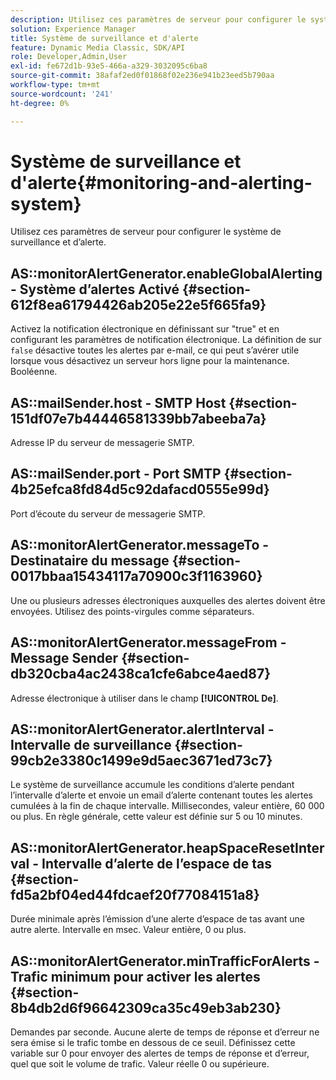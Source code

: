 ```yaml
---
description: Utilisez ces paramètres de serveur pour configurer le système de surveillance et d’alerte.
solution: Experience Manager
title: Système de surveillance et d'alerte
feature: Dynamic Media Classic, SDK/API
role: Developer,Admin,User
exl-id: fe672d1b-93e5-466a-a329-3032095c6ba8
source-git-commit: 38afaf2ed0f01868f02e236e941b23eed5b790aa
workflow-type: tm+mt
source-wordcount: '241'
ht-degree: 0%

---
```


# Système de surveillance et d&#39;alerte{#monitoring-and-alerting-system}

Utilisez ces paramètres de serveur pour configurer le système de surveillance et d’alerte.

## AS::monitorAlertGenerator.enableGlobalAlerting - Système d’alertes Activé {#section-612f8ea61794426ab205e22e5f665fa9}

Activez la notification électronique en définissant sur &quot;true&quot; et en configurant les paramètres de notification électronique. La définition de sur `false` désactive toutes les alertes par e-mail, ce qui peut s’avérer utile lorsque vous désactivez un serveur hors ligne pour la maintenance. Booléenne.

## AS::mailSender.host - SMTP Host {#section-151df07e7b44446581339bb7abeeba7a}

Adresse IP du serveur de messagerie SMTP.

## AS::mailSender.port - Port SMTP {#section-4b25efca8fd84d5c92dafacd0555e99d}

Port d’écoute du serveur de messagerie SMTP.

## AS::monitorAlertGenerator.messageTo - Destinataire du message {#section-0017bbaa15434117a70900c3f1163960}

Une ou plusieurs adresses électroniques auxquelles des alertes doivent être envoyées. Utilisez des points-virgules comme séparateurs.

## AS::monitorAlertGenerator.messageFrom - Message Sender {#section-db320cba4ac2438ca1cfe6abce4aed87}

Adresse électronique à utiliser dans le champ **[!UICONTROL De]**.

## AS::monitorAlertGenerator.alertInterval - Intervalle de surveillance {#section-99cb2e3380c1499e9d5aec3671ed73c7}

Le système de surveillance accumule les conditions d’alerte pendant l’intervalle d’alerte et envoie un email d’alerte contenant toutes les alertes cumulées à la fin de chaque intervalle. Millisecondes, valeur entière, 60 000 ou plus. En règle générale, cette valeur est définie sur 5 ou 10 minutes.

## AS::monitorAlertGenerator.heapSpaceResetInterval - Intervalle d’alerte de l’espace de tas {#section-fd5a2bf04ed44fdcaef20f77084151a8}

Durée minimale après l’émission d’une alerte d’espace de tas avant une autre alerte. Intervalle en msec. Valeur entière, 0 ou plus.

## AS::monitorAlertGenerator.minTrafficForAlerts - Trafic minimum pour activer les alertes {#section-8b4db2d6f96642309ca35c49eb3ab230}

Demandes par seconde. Aucune alerte de temps de réponse et d’erreur ne sera émise si le trafic tombe en dessous de ce seuil. Définissez cette variable sur 0 pour envoyer des alertes de temps de réponse et d’erreur, quel que soit le volume de trafic. Valeur réelle 0 ou supérieure.
